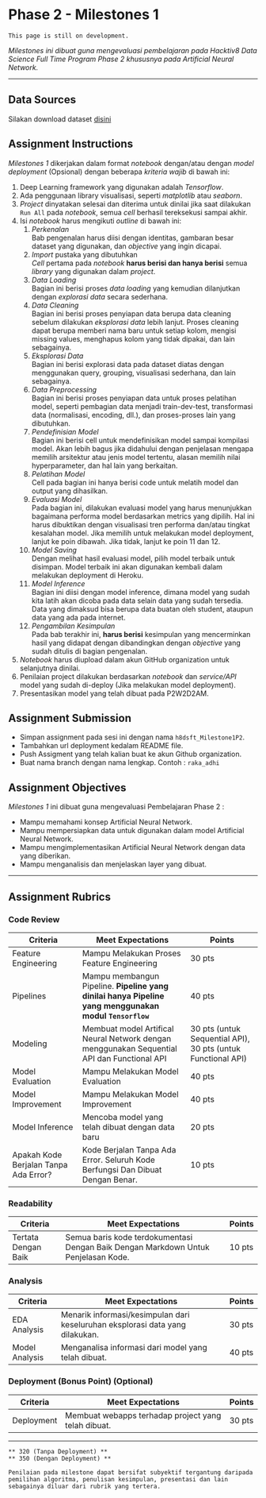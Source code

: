 # Phase 2 - Milestones 1

```{attention}
This page is still on development.
```

_Milestones ini dibuat guna mengevaluasi pembelajaran pada Hacktiv8 Data Science Full Time Program Phase 2 khususnya pada Artificial Neural Network._

---

## Data Sources

Silakan download dataset [disini](https://www.kaggle.com/blastchar/telco-customer-churn)

## Assignment Instructions

*Milestones 1* dikerjakan dalam format *notebook* dengan/atau dengan *model deployment* (Opsional) dengan beberapa *kriteria wajib* di bawah ini:

1. Deep Learning framework yang digunakan adalah *Tensorflow*.
2. Ada penggunaan library visualisasi, seperti *matplotlib* atau *seaborn*.
3. *Project* dinyatakan selesai dan diterima untuk dinilai jika saat dilakukan `Run All` pada *notebook*, semua *cell* berhasil tereksekusi sampai akhir.
4. Isi *notebook* harus mengikuti *outline* di bawah ini:
   1. *Perkenalan*\
   Bab pengenalan harus diisi dengan identitas, gambaran besar dataset yang digunakan, dan *objective* yang ingin dicapai.
   1. *Import* pustaka yang dibutuhkan\
   *Cell* pertama pada *notebook* **harus berisi dan hanya berisi** semua *library* yang digunakan dalam *project*.
   1. *Data Loading*\
   Bagian ini berisi proses *data loading* yang kemudian dilanjutkan dengan *explorasi data* secara sederhana.
   1. *Data Cleaning*\
   Bagian ini berisi proses penyiapan data berupa data cleaning sebelum dilakukan *eksplorasi data* lebih lanjut. Proses cleaning dapat berupa memberi nama baru untuk setiap kolom, mengisi missing values, menghapus kolom yang tidak dipakai, dan lain sebagainya.
   1. *Eksplorasi Data*\
   Bagian ini berisi explorasi data pada dataset diatas dengan menggunakan query, grouping, visualisasi sederhana, dan lain sebagainya.
   1. *Data Preprocessing*\
   Bagian ini berisi proses penyiapan data untuk proses pelatihan model, seperti pembagian data menjadi train-dev-test, transformasi data (normalisasi, encoding, dll.), dan proses-proses lain yang dibutuhkan.
   1. *Pendefinisian Model*\
   Bagian ini berisi cell untuk mendefinisikan model sampai kompilasi model. Akan lebih bagus jika didahului dengan penjelasan mengapa memilih arsitektur atau jenis model tertentu, alasan memilih nilai hyperparameter, dan hal lain yang berkaitan.
   1. *Pelatihan Model*\
   Cell pada bagian ini hanya berisi code untuk melatih model dan output yang dihasilkan.
   1. *Evaluasi Model*\
   Pada bagian ini, dilakukan evaluasi model yang harus menunjukkan bagaimana performa model berdasarkan metrics yang dipilih. Hal ini harus dibuktikan dengan visualisasi tren performa dan/atau tingkat kesalahan model. Jika memilih untuk melakukan model deployment, lanjut ke poin dibawah. Jika tidak, lanjut ke poin 11 dan 12.
   1. *Model Saving*\
   Dengan melihat hasil evaluasi model, pilih model terbaik untuk disimpan. Model terbaik ini akan digunakan kembali dalam melakukan deployment di Heroku.
   1. *Model Inference*\
   Bagian ini diisi dengan model inference, dimana model yang sudah kita latih akan dicoba pada data selain data yang sudah tersedia. Data yang dimaksud bisa berupa data buatan oleh student, ataupun data yang ada pada internet.
   1. *Pengambilan Kesimpulan*\
   Pada bab terakhir ini, **harus berisi** kesimpulan yang mencerminkan hasil yang didapat dengan dibandingkan dengan *objective* yang sudah ditulis di bagian pengenalan.
5. *Notebook* harus diupload dalam akun GitHub organization untuk selanjutnya dinilai.
6. Penilaian project dilakukan berdasarkan *notebook* dan *service/API* model yang sudah di-deploy (Jika melakukan model deployment).
7. Presentasikan model yang telah dibuat pada P2W2D2AM.

## Assignment Submission

- Simpan assignment pada sesi ini dengan nama `h8dsft_Milestone1P2`.
- Tambahkan url deployment kedalam README file.
- Push Assigment yang telah kalian buat ke akun Github organization.
- Buat nama branch dengan nama lengkap. Contoh : `raka_adhi`

## Assignment Objectives

*Milestones 1* ini dibuat guna mengevaluasi Pembelajaran Phase 2 :

- Mampu memahami konsep Artificial Neural Network.
- Mampu mempersiapkan data untuk digunakan dalam model Artificial Neural Network.
- Mampu mengimplementasikan Artificial Neural Network dengan data yang diberikan.
- Mampu menganalisis dan menjelaskan layer yang dibuat.

---

## Assignment Rubrics

### Code Review

|Criteria|Meet Expectations|Points|
|--- |--- |--- |
|Feature Engineering|Mampu Melakukan Proses Feature Engineering| 30 pts|
|Pipelines|Mampu membangun Pipeline. **Pipeline yang dinilai hanya Pipeline yang menggunakan modul `Tensorflow`** | 40 pts |
|Modeling| Membuat model Artifical Neural Network dengan menggunakan Sequential API dan Functional API  | 30 pts (untuk Sequential API), 30 pts (untuk Functional API) |
|Model Evaluation| Mampu Melakukan Model Evaluation | 40 pts |
|Model Improvement| Mampu Melakukan Model Improvement | 40 pts |
|Model Inference| Mencoba model yang telah dibuat dengan data baru | 20 pts |
|Apakah Kode Berjalan Tanpa Ada Error?|Kode Berjalan Tanpa Ada Error. Seluruh Kode Berfungsi Dan Dibuat Dengan Benar.| 10 pts |

### Readability

|Criteria|Meet Expectations|Points|
|--- |--- |--- |
|Tertata Dengan Baik|Semua baris kode terdokumentasi Dengan Baik Dengan Markdown Untuk Penjelasan Kode.| 10 pts |

### Analysis

|Criteria|Meet Expectations|Points|
|--- |--- |--- |
|EDA Analysis| Menarik informasi/kesimpulan dari keseluruhan eksplorasi data yang dilakukan.| 30 pts |
|Model Analysis| Menganalisa informasi dari model yang telah dibuat. | 40 pts |

### Deployment (Bonus Point) (Optional)

|Criteria|Meet Expectations|Points|
|--- |--- |--- |
|Deployment| Membuat webapps terhadap project yang telah dibuat.| 30 pts |

---

```{admonition} Total Points 
** 320 (Tanpa Deployment) **
** 350 (Dengan Deployment) **
```

```{tip}
Penilaian pada milestone dapat bersifat subyektif tergantung daripada pemilihan algoritma, penulisan kesimpulan, presentasi dan lain sebagainya diluar dari rubrik yang tertera.
```
